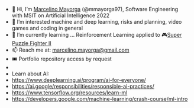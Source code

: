 - 👋 Hi, I’m [Marcelino Mayorga](https://www.linkedin.com/in/marcelinomayorga/) (@mmayorga97), Software Engineering with MSIT on Artificial Intelligence 2022
- 👀 I’m interested machine and deep learning, risks and planning, video games and coding in general
- 🌱 I’m currently learning ... Reinforcement Learning applied to 🎮[Super Puzzle Fighter II](https://en.wikipedia.org/wiki/Super_Puzzle_Fighter_II_Turbo)
- 📫 Reach me at: marcelino.mayorga@gmail.com
- 🎟️ Portfolio repository access by request
- 
- Learn about AI:
-   https://www.deeplearning.ai/program/ai-for-everyone/
-   https://ai.google/responsibilities/responsible-ai-practices/
-   https://www.tensorflow.org/resources/learn-ml
-   https://developers.google.com/machine-learning/crash-course/ml-intro

<!---
mmayorga97/mmayorga97 is a ✨ special ✨ repository because its `README.md` (this file) appears on your GitHub profile.
You can click the Preview link to take a look at your changes.
--->
